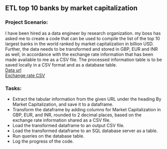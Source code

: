 ## ETL top 10 banks by market capitalization
### Project Scenario: 
I have been hired as a data engineer by research organization. my boss has asked me to create a code that can be used to compile the list of the top 10 largest banks in the world ranked by market capitalization in billion USD. Further, the data needs to be transformed and stored in GBP, EUR and INR as well, in accordance with the exchange rate information that has been made available to me as a CSV file. The processed information table is to be saved locally in a CSV format and as a database table.   
[Data url](https://web.archive.org/web/20230908091635)   
[Exchange rate CSV](https://cf-courses-data.s3.us.cloud-object-storage.appdomain.cloud/IBMSkillsNetwork-PY0221EN-Coursera/labs/v2/exchange_rate.csv) 

### Tasks:
- Extract the tabular information from the given URL under the heading By Market Capitalization, and save it to a dataframe.
- Transform the dataframe by adding columns for Market Capitalization in GBP, EUR, and INR, rounded to 2 decimal places, based on the exchange rate information shared as a CSV file.
- Load the transformed dataframe to an output CSV file.
- Load the transformed dataframe to an SQL database server as a table.
- Run queries on the database table.
- Log the progress of the code.